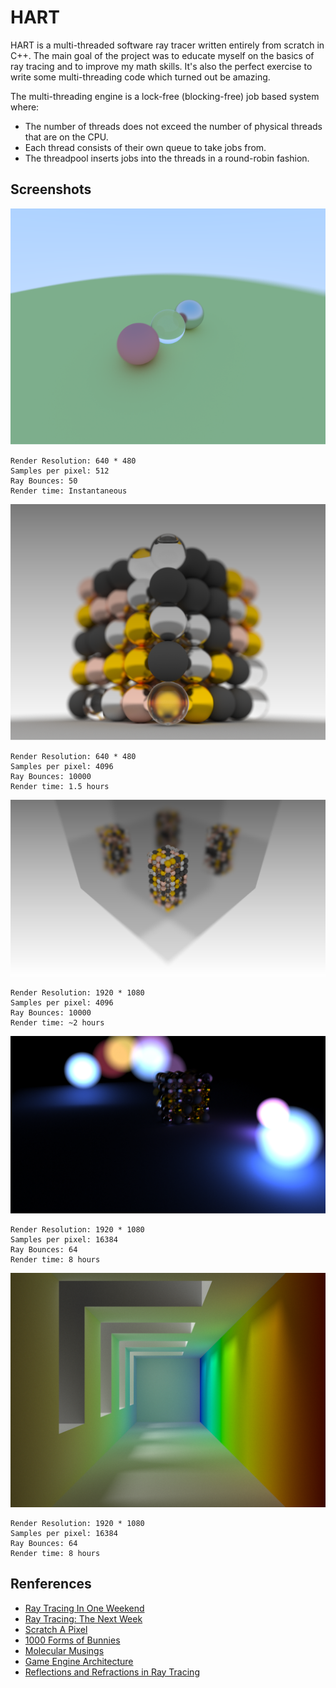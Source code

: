 # HART

HART is a multi-threaded software ray tracer written entirely from scratch in C++. The main goal of the project was to educate myself on the basics of ray tracing and to improve my math skills. It's also the perfect exercise to write some multi-threading code which turned out be amazing.

The multi-threading engine is a lock-free (blocking-free) job based system where:
  - The number of threads does not exceed the number of physical threads that are on the CPU.
  - Each thread consists of their own queue to take jobs from.
  - The threadpool inserts jobs into the threads in a round-robin fashion.
  
  
## Screenshots

<img src="Images/04222020_0048.png" alt="Working positional camera"/>

```
Render Resolution: 640 * 480
Samples per pixel: 512
Ray Bounces: 50
Render time: Instantaneous
```

<img src="Images/05012020_0403.png" alt="Working depth of field"/>

```
Render Resolution: 640 * 480
Samples per pixel: 4096
Ray Bounces: 10000
Render time: 1.5 hours
```

<img src="Images/05042020_2007.png" alt="Working planes"/>

```
Render Resolution: 1920 * 1080
Samples per pixel: 4096
Ray Bounces: 10000
Render time: ~2 hours
```

<img src="Images/05052020_1255.png" alt="Working emissive materials"/>

```
Render Resolution: 1920 * 1080
Samples per pixel: 16384
Ray Bounces: 64
Render time: 8 hours
```

<img src="Images/05062020_0928.png" alt="Gradient wall"/>

```
Render Resolution: 1920 * 1080
Samples per pixel: 16384
Ray Bounces: 64
Render time: 8 hours
```

## Renferences
  - [Ray Tracing In One Weekend](https://www.realtimerendering.com/raytracing/Ray%20Tracing%20in%20a%20Weekend.pdf)
  - [Ray Tracing: The Next Week](https://www.realtimerendering.com/raytracing/Ray%20Tracing_%20The%20Next%20Week.pdf)
  - [Scratch A Pixel](https://www.scratchapixel.com/)
  - [1000 Forms of Bunnies](http://viclw17.github.io/)
  - [Molecular Musings](https://blog.molecular-matters.com/2015/08/24/job-system-2-0-lock-free-work-stealing-part-1-basics/)
  - [Game Engine Architecture](https://www.gameenginebook.com/)
  - [Reflections and Refractions in Ray Tracing](https://graphics.stanford.edu/courses/cs148-10-summer/docs/2006--degreve--reflection_refraction.pdf)
